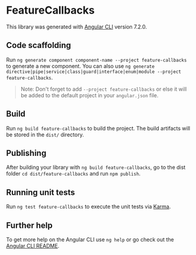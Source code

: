 # FeatureCallbacks

This library was generated with [Angular CLI](https://github.com/angular/angular-cli) version 7.2.0.

## Code scaffolding

Run `ng generate component component-name --project feature-callbacks` to generate a new component. You can also use `ng generate directive|pipe|service|class|guard|interface|enum|module --project feature-callbacks`.

> Note: Don't forget to add `--project feature-callbacks` or else it will be added to the default project in your `angular.json` file.

## Build

Run `ng build feature-callbacks` to build the project. The build artifacts will be stored in the `dist/` directory.

## Publishing

After building your library with `ng build feature-callbacks`, go to the dist folder `cd dist/feature-callbacks` and run `npm publish`.

## Running unit tests

Run `ng test feature-callbacks` to execute the unit tests via [Karma](https://karma-runner.github.io).

## Further help

To get more help on the Angular CLI use `ng help` or go check out the [Angular CLI README](https://github.com/angular/angular-cli/blob/master/README.md).
